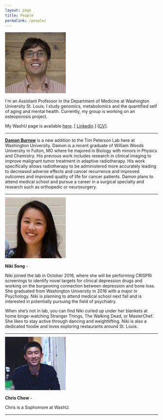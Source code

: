 ```yaml
---
layout: page
title: People
permalink: /people/
---
```


<style>
hr {
	margin: 10px 0;
    border-top: 1px solid rgb(229,229,229);
}
</style>

<img src="/img/tim-square.jpg" alt="Tim Peterson" style="width: 200px;border-radius;4px"/>


<!--![/img/tim-better.jpg](/img/tim-better.jpg)-->

I'm an Assistant Professor in the Department of Medicine at Washington University St. Louis. I study genomics, metabolomics and the quantified self of aging and mental health. Currently, my group is working on an osteoporosis project.


My WashU page is available [here](http://dbbs.wustl.edu/faculty/Pages/faculty_bio.aspx?SID=6646). [ [Linkedin](https://www.linkedin.com/petersontimr) ] [[CV](https://drive.google.com/file/d/0B3ZPujVKX6GIUlJiQWJhUll5c3M/view?usp=sharing)].

<hr>

**<a href="https://www.linkedin.com/damon-burrow-947126127"> Damon Burrow</a>** is a new addition to the Tim Peterson Lab here at Washington University. Damon is a recent graduate of William Woods University in Fulton, MO where he majored in Biology with minors in Physics and Chemistry. His previous work includes research in clinical imaging to improve malignant tumor treatment in adaptive radiotherapy. His work specifically allows radiotherapy to be administered more accurately leading to decreased adverse effects and cancer recurrence and improved outcomes and improved quality of life for cancer patients. Damon plans to attend medical school and pursue a career in a surgical specialty and research such as orthopedic or neurosurgery. 

<hr>

<img src="/img/niki-song.jpg" alt="Niki Song" style="width: 200px;border-radius;4px"/>

**Niki Song** - 

Niki joined the lab in October 2016, where she will be performing CRISPRi screenings to identify novel targets for clinical depression drugs and working on the burgeoning connection between depression and bone loss. She graduated from Washington University in 2016 with a major in Psychology. Niki is planning to attend medical school next fall and is interested in potentially pursuing the field of psychiatry.

When she’s not in lab, you can find Niki curled up under her blankets at home binge-watching Stranger Things, The Walking Dead, or MasterChef. She likes to stay active through dancing and weightlifting. Niki is also a dedicated foodie and loves exploring restaurants around St. Louis.

<hr>

<img src="/img/chris-chow.jpg" alt="Chris Chow" style="width: 200px;border-radius;4px"/>

**Chris Chow** - 

Chris is a Sophomore at WashU.

<hr>
